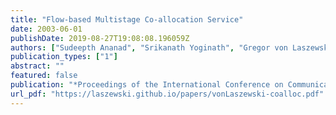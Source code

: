 ```yaml
---
title: "Flow-based Multistage Co-allocation Service"
date: 2003-06-01
publishDate: 2019-08-27T19:08:08.196059Z
authors: ["Sudeepth Ananad", "Srikanath Yoginath", "Gregor von Laszewski", "Beulah Alunkal"]
publication_types: ["1"]
abstract: ""
featured: false
publication: "*Proceedings of the International Conference on Communications in Computing*"
url_pdf: "https://laszewski.github.io/papers/vonLaszewski-coalloc.pdf"
---
```


